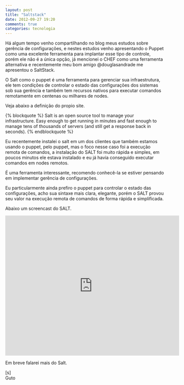 ```yaml
---
layout: post
title: "Saltstack"
date: 2012-09-27 19:20
comments: true
categories: tecnologia
---
```


Há algum tempo venho compartilhando no blog meus estudos sobre gerência de configurações, e nestes estudos venho apresentando o Puppet como uma excelente ferramenta para implantar esse tipo de controle, porém ele não é a única opção, já mencionei o CHEF como uma ferramenta  alternativa e recentemente meu bom amigo @douglasandrade me apresentou o SaltStack.

O Salt como o puppet é uma ferramenta para gerenciar sua infraestrutura, ele tem condições de controlar o estado das configurações dos sistemas sob sua gerência e também tem recursos nativos para executar comandos remotamente em centenas ou milhares de nodes.

Veja abaixo a definição do propio site.

{% blockquote %}
Salt is an open source tool to manage your infrastructure. Easy enough to get running in minutes and fast enough to manage tens of thousands of servers (and still get a response back in seconds).
{% endblockquote %}

Eu recentemente instalei o salt em um dos clientes que também estamos usando o puppet, pelo puppet, mas o foco nesse caso foi a execução remota de comandos, a instalação do SALT foi muito rápida e simples, em poucos minutos ele estava instalado e eu já havia conseguido executar comandos em nodes remotos.

É uma ferramenta interessante, recomendo conhecê-la se estiver pensando em implementar gerência de configurações.

Eu particularmente ainda prefiro o puppet para controlar o estado das configurações, acho sua sintaxe mais clara, elegante, porém o SALT provou seu valor na execução remota de comandos de forma rápida e simplificada.

Abaixo um screencast do SALT.

<iframe src="http://blip.tv/play/AYLc3HMC.html?p=1" width="550" height="443" frameborder="0" allowfullscreen></iframe><embed type="application/x-shockwave-flash" src="http://a.blip.tv/api.swf#AYLc3HMC" style="display:none"></embed>

Em breve falarei mais do Salt.

[s]<br>
Guto
